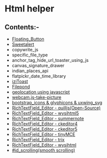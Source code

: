 # Html helper

## Contents:-

- [Floating_Button](https://github.com/abhi7745/html_helper/tree/master/Floating_Button)
- [Sweetalert](https://github.com/abhi7745/html_helper/tree/master/Sweetalert) 
- copywrite_js 
- specific_file_type
- anchor_tag_hide_url_toaster_using_js
- canvas_signature_drawer 
- indian_places_api
- flatpickr_date_time_library
- [iziToast](https://github.com/abhi7745/html_helper/tree/master/iziToast)
- [Filepond](https://github.com/abhi7745/html_helper/tree/master/Filepond)
- [geolocation using javascript](https://github.com/abhi7745/html_helper/tree/master/geolocation) 
- [webcam.js-take-picture](https://github.com/abhi7745/html_helper/tree/master/webcam.js-take-picture)
- [bootstrap_icons & glyphicons & uxwing_svg](https://github.com/abhi7745/html_helper/tree/master/bootstrap_icons&glyphicons&uxwing_svg)
- [RichTextField_Editor - quilljs(Open-Source)](https://github.com/abhi7745/html_helper/tree/master/RichTextField_Editors/quilljs)
- [RichTextField_Editor - wysihtml5](https://github.com/abhi7745/html_helper/tree/master/RichTextField_Editors/wysihtml5)
- [RichTextField_Editor - summernote](https://github.com/abhi7745/html_helper/tree/master/RichTextField_Editors/summernote)
- [RichTextField_Editor - ckeditor4](https://github.com/abhi7745/html_helper/tree/master/RichTextField_Editors/ckeditor4)
- [RichTextField_Editor - ckeditor5](https://github.com/abhi7745/html_helper/tree/master/RichTextField_Editors/ckeditor5)
- [RichTextField_Editor - tinyMCE](https://github.com/abhi7745/html_helper/tree/master/RichTextField_Editors/tinyMCE)
- [RichTextField_Editor - trix](https://github.com/abhi7745/html_helper/tree/master/RichTextField_Editors/trix)
- [RichTextField_Editor - wysihtml](https://github.com/abhi7745/html_helper/tree/master/RichTextField_Editors/wysihtml)
- [#id_scrolling(smooth scrolling)](https://github.com/abhi7745/html_helper/tree/master/RichTextField_Editors/id_scrolling)